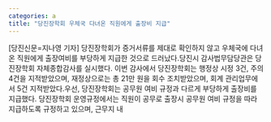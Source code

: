 ```yaml
---
categories: a
title: "당진장학회 우체국 다녀온 직원에게 출장비 지급"
---
```

[당진신문=지나영 기자] 당진장학회가 증거서류를 제대로 확인하지 않고 우체국에 다녀온 직원에게 출장여비를 부당하게 지급한 것으로 드러났다.당진시 감사법무담당관은 당진장학회 자체종합감사를 실시했다. 이번 감사에서 당진장학회는 행정상 시정 3건, 주의 4건을 지적받았으며, 재정상으로는 총 21만 원을 회수 조치받았으며, 회계 관리업무에서 5건 지적받았다.우선, 당진장학회는 공무원 여비 규정과 다르게 부당하게 출장비를 지급했다. 당진장학회 운영규정에서는 직원이 공무로 출장시 공무원 여비 규정을 따라 지급하도록 규정하고 있으며, 근무지 내